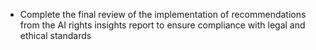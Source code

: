 - Complete the final review of the implementation of recommendations from the AI rights insights report to ensure compliance with legal and ethical standards